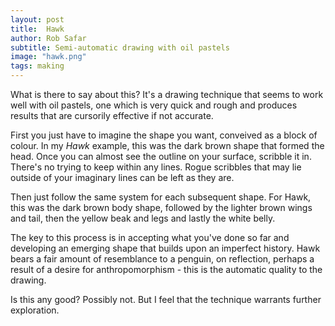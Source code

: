 ```yaml
---
layout: post
title:  Hawk
author: Rob Safar
subtitle: Semi-automatic drawing with oil pastels
image: "hawk.png"
tags: making
---
```

What is there to say about this? It's a drawing technique that seems to work well with oil pastels, one which is very quick and rough and produces results that are cursorily effective if not accurate.

First you just have to imagine the shape you want, conveived as a block of colour. In my *Hawk* example, this was the dark brown shape that formed the head. Once you can almost see the outline on your surface, scribble it in. There's no trying to keep within any lines. Rogue scribbles that may lie outside of your imaginary lines can be left as they are.

Then just follow the same system for each subsequent shape. For Hawk, this was the dark brown body shape, followed by the lighter brown wings and tail, then the yellow beak and legs and lastly the white belly.

The key to this process is in accepting what you've done so far and developing an emerging shape that builds upon an imperfect history. Hawk bears a fair amount of resemblance to a penguin, on reflection, perhaps a result of a desire for anthropomorphism - this is the automatic quality to the drawing. 

Is this any good? Possibly not. But I feel that the technique warrants further exploration.